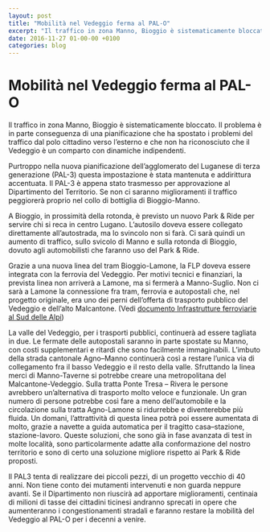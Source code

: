 ```yaml
---
layout: post
title: "Mobilità nel Vedeggio ferma al PAL-O"
excerpt: "Il traffico in zona Manno, Bioggio è sistematicamente bloccato. Il problema è in parte conseguenza di una pianificazione che ha spostato i problemi del traffico dal polo cittadino verso l’esterno e che non ha riconosciuto che il Vedeggio è un comparto con dinamiche indipendenti."
date: 2016-11-27 01-00-00 +0100
categories: blog
---
```


# Mobilità nel Vedeggio ferma al PAL-O

Il traffico in zona Manno, Bioggio è sistematicamente bloccato. Il problema è in parte conseguenza di una pianificazione che ha spostato i problemi del traffico dal polo cittadino verso l’esterno e che non ha riconosciuto che il Vedeggio è un comparto con dinamiche indipendenti.

Purtroppo nella nuova pianificazione dell’agglomerato del Luganese di terza generazione (PAL-3) questa impostazione è stata mantenuta e addirittura accentuata. Il PAL-3 è appena stato trasmesso per approvazione al Dipartimento del Territorio. Se non ci saranno miglioramenti il traffico peggiorerà proprio nel collo di bottiglia di Bioggio-Manno.

A Bioggio, in prossimità della rotonda, è previsto un nuovo Park & Ride per servire chi si reca in centro Lugano. L’autosilo doveva essere collegato direttamente all’autostrada, ma lo svincolo non si farà. Ci sarà quindi un aumento di traffico, sullo svicolo di Manno e sulla rotonda di Bioggio, dovuto agli automobilisti che faranno uso del Park & Ride.

Grazie a una nuova linea del tram Bioggio-Lamone, la FLP doveva essere integrata con la ferrovia del Vedeggio. Per motivi tecnici e finanziari, la prevista linea non arriverà a Lamone, ma si fermerà a Manno-Suglio. Non ci sarà a Lamone la connessione fra tram, ferrovia e autopostali che, nel progetto originale, era uno dei perni dell’offerta di trasporto pubblico del Vedeggio e dell’alto Malcantone. (Vedi [documento Infrastrutture ferroviarie al Sud delle Alpi](/files/ferrovie%5Fsuddellealpi%5F24%5F03%5F2014.pdf))

La valle del Vedeggio, per i trasporti pubblici, continuerà ad essere tagliata in due. Le fermate delle autopostali saranno in parte spostate su Manno, con costi supplementari e ritardi che sono facilmente immaginabili. L’imbuto della strada cantonale Agno–Manno continuerà così a restare l’unica via di collegamento fra il basso Vedeggio e il resto della valle. Sfruttando la linea merci di Manno-Taverne si potrebbe creare una metropolitana del Malcantone-Vedeggio. Sulla tratta Ponte Tresa – Rivera le persone avrebbero un’alternativa di trasporto molto veloce e funzionale. Un gran numero di persone potrebbe così fare a meno dell’automobile e la circolazione sulla tratta Agno-Lamone si ridurrebbe e diventerebbe più fluida. Un domani, l’attrattività di questa linea potrà poi essere aumentata di molto, grazie a navette a guida automatica per il tragitto casa–stazione, stazione-lavoro. Queste soluzioni, che sono già in fase avanzata di test in molte località, sono particolarmente adatte alla conformazione del nostro territorio e sono di certo una soluzione migliore rispetto ai Park & Ride proposti.

Il PAL3 tenta di realizzare dei piccoli pezzi, di un progetto vecchio di 40 anni. Non tiene conto dei mutamenti intervenuti e non guarda neppure avanti. Se il Dipartimento non riuscirà ad apportare miglioramenti, centinaia di milioni di tasse dei cittadini ticinesi andranno sprecati in opere che aumenteranno i congestionamenti stradali e faranno restare la mobilità del Vedeggio al PAL-O per i decenni a venire.

